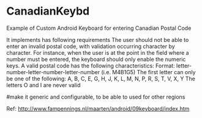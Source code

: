 # CanadianKeybd
Example of Custom Android Keyboard for entering Canadian Postal Code


It implements has following requirements
The user should not be able to enter an invalid postal code, with validation occurring character by character. For instance, when the user is at the point in the field where a number must be entered, the keyboard should only enable the numeric keys. A valid postal code has the following characteristics:
Format: letter-number-letter-number-letter-number (i.e. M4B1G5)
The first letter can only be one of the following: A, B, C, E, G, H, J, K, L, M, N, P, R, S, T, V, X, Y
The letters O and I are never valid


#make it generic and configurable, to be able to used for other regions

Ref: http://www.fampennings.nl/maarten/android/09keyboard/index.htm
